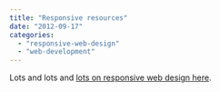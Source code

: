 ```yaml
---
title: "Responsive resources"
date: "2012-09-17"
categories: 
  - "responsive-web-design"
  - "web-development"
---
```


Lots and lots and [lots on responsive web design here](http://bradfrost.github.com/this-is-responsive/resources.html).
